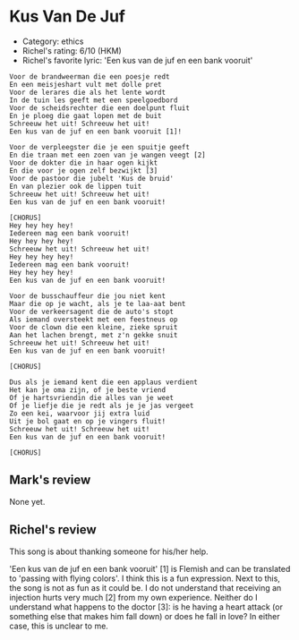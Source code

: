 # Kus Van De Juf

 * Category: ethics
 * Richel's rating: 6/10 (HKM)
 * Richel's  favorite lyric: 'Een kus van de juf en een bank vooruit'

```
Voor de brandweerman die een poesje redt
En een meisjeshart vult met dolle pret
Voor de lerares die als het lente wordt
In de tuin les geeft met een speelgoedbord
Voor de scheidsrechter die een doelpunt fluit
En je ploeg die gaat lopen met de buit
Schreeuw het uit! Schreeuw het uit!
Een kus van de juf en een bank vooruit [1]!

Voor de verpleegster die je een spuitje geeft
En die traan met een zoen van je wangen veegt [2]
Voor de dokter die in haar ogen kijkt
En die voor je ogen zelf bezwijkt [3]
Voor de pastoor die jubelt 'Kus de bruid'
En van plezier ook de lippen tuit
Schreeuw het uit! Schreeuw het uit!
Een kus van de juf en een bank vooruit!

[CHORUS]
Hey hey hey hey!
Iedereen mag een bank vooruit!
Hey hey hey hey!
Schreeuw het uit! Schreeuw het uit!
Hey hey hey hey!
Iedereen mag een bank vooruit!
Hey hey hey hey!
Een kus van de juf en een bank vooruit!

Voor de busschauffeur die jou niet kent
Maar die op je wacht, als je te laa-aat bent
Voor de verkeersagent die de auto's stopt
Als iemand oversteekt met een feestneus op
Voor de clown die een kleine, zieke spruit
Aan het lachen brengt, met z'n gekke snuit
Schreeuw het uit! Schreeuw het uit!
Een kus van de juf en een bank vooruit!

[CHORUS]

Dus als je iemand kent die een applaus verdient
Het kan je oma zijn, of je beste vriend
Of je hartsvriendin die alles van je weet
Of je liefje die je redt als je je jas vergeet
Zo een kei, waarvoor jij extra luid
Uit je bol gaat en op je vingers fluit!
Schreeuw het uit! Schreeuw het uit!
Een kus van de juf en een bank vooruit!

[CHORUS]
```

## Mark's review

None yet.

## Richel's review

This song is about thanking someone for his/her help.

'Een kus van de juf en een bank vooruit' [1] is Flemish and can be translated to 'passing with flying colors'.
I think this is a fun expression. Next to this, the song is not as fun as it could be.
I do not understand that receiving an injection hurts very much [2] from my own experience. 
Neither do I understand what happens to the doctor [3]: is he having a heart attack (or something
else that makes him fall down) or does he fall in love? In either case, this is unclear to me.
